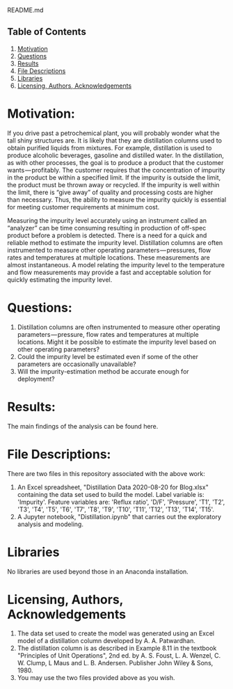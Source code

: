 README.md

## Table of Contents
1. [Motivation](#motivation)
2. [Questions](#questions)
3. [Results](#results)
4. [File Descriptions](#file-descriptions)
5. [Libraries](#libraries)
6. [Licensing, Authors, Acknowledgements](#licensing-authors-acknowledgements)

# Motivation:
If you drive past a petrochemical plant, you will probably wonder what the tall shiny structures are. It is likely that they are distillation columns used to obtain purified liquids from mixtures. For example, distillation is used to produce alcoholic beverages, gasoline and distilled water.
In the distillation, as with other processes, the goal is to produce a product that the customer wants — profitably. The customer requires that the concentration of impurity in the product be within a specified limit. If the impurity is outside the limit, the product must be thrown away or recycled. If the impurity is well within the limit, there is “give away” of quality and processing costs are higher than necessary. Thus, the ability to measure the impurity quickly is essential for meeting customer requirements at minimum cost.

Measuring the impurity level accurately using an instrument called an “analyzer” can be time consuming resulting in production of off-spec product before a problem is detected. There is a need for a quick and reliable method to estimate the impurity level.
Distillation columns are often instrumented to measure other operating parameters — pressures, flow rates and temperatures at multiple locations. These measurements are almost instantaneous. A model relating the impurity level to the temperature and flow measurements may provide a fast and acceptable solution for quickly estimating the impurity level.

# Questions:
1.	Distillation columns are often instrumented to measure other operating parameters — pressure, flow rates and temperatures at multiple locations. Might it be possible to estimate the impurity level based on other operating parameters?
2.	Could the impurity level be estimated even if some of the other parameters are occasionally unavailable?
3.	Will the impurity-estimation method be accurate enough for deployment?

# Results:
The main findings of the analysis can be found here.

# File Descriptions:
There are two files in this repository associated with the above work:
1. An Excel spreadsheet, "Distillation Data 2020-08-20 for Blog.xlsx" containing the data set used to build the model. Label variable is: 'Impurity'. Feature variables are: 'Reflux ratio', 'D/F', 'Pressure', 'T1', 'T2', 'T3', 'T4', 'T5', 'T6', 'T7', 'T8', 'T9', 'T10', 'T11', 'T12', 'T13', 'T14', 'T15'.
2. A Jupyter notebook, "Distillation.ipynb" that carries out the exploratory analysis and modeling.

# Libraries
No libraries are used beyond those in an Anaconda installation.

# Licensing, Authors, Acknowledgements
1. The data set used to create the model was generated using an Excel model of a distillation column developed by A. A. Patwardhan.
2. The distillation column is as described in Example 8.11 in the textbook "Principles of Unit Operations", 2nd ed. by A. S. Foust, L. A. Wenzel, C. W. Clump, L Maus and L. B. Andersen. Publisher John Wiley & Sons, 1980.
3. You may use the two files provided above as you wish.
